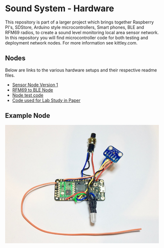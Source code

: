 # Sound System - Hardware
This repository is part of a larger project which brings together Raspberry PI's, SDStore, Arduino style microcontrollers, Smart phones, BLE and RFM69 radios, to create a sound level monitoring local area sensor network. In this repository you will find microcontroller code for both testing and deployment network nodes. For more information see kittley.com.

## Nodes
Below are links to the various hardware setups and their respective readme files.

* [Sensor Node Version 1](sensors/)
* [RFM69 to BLE Node](rfm69_ble/)
* [Node test code](for_testing/)
* [Code used for Lab Study in Paper](labStudy/)

## Example Node
![Example of Node](_res/v1.jpg)
